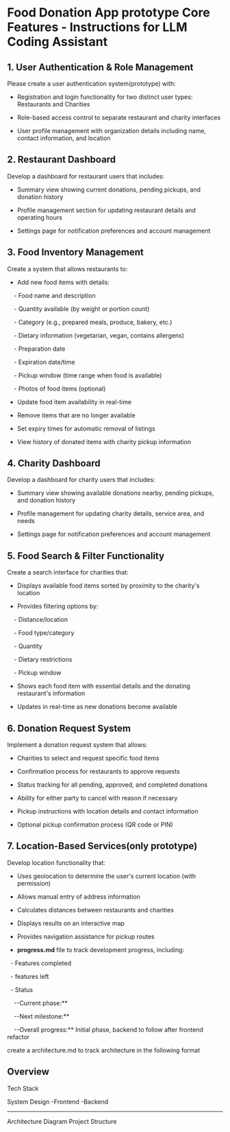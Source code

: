 # Food Donation App prototype Core Features - Instructions for LLM Coding Assistant

  

## 1. User Authentication & Role Management

  

Please create a user authentication system(prototype) with:

  

- Registration and login functionality for two distinct user types: Restaurants and Charities

- Role-based access control to separate restaurant and charity interfaces

- User profile management with organization details including name, contact information, and location

  

## 2. Restaurant Dashboard

  

Develop a dashboard for restaurant users that includes:

  

- Summary view showing current donations, pending pickups, and donation history

- Profile management section for updating restaurant details and operating hours

- Settings page for notification preferences and account management

  

## 3. Food Inventory Management

  

Create a system that allows restaurants to:

  

- Add new food items with details:

    - Food name and description

    - Quantity available (by weight or portion count)

    - Category (e.g., prepared meals, produce, bakery, etc.)

    - Dietary information (vegetarian, vegan, contains allergens)

    - Preparation date

    - Expiration date/time

    - Pickup window (time range when food is available)

    - Photos of food items (optional)

- Update food item availability in real-time

- Remove items that are no longer available

- Set expiry times for automatic removal of listings

- View history of donated items with charity pickup information

  

## 4. Charity Dashboard

  

Develop a dashboard for charity users that includes:

  

- Summary view showing available donations nearby, pending pickups, and donation history

- Profile management for updating charity details, service area, and needs

- Settings page for notification preferences and account management

  

## 5. Food Search & Filter Functionality

  

Create a search interface for charities that:

  

- Displays available food items sorted by proximity to the charity's location

- Provides filtering options by:

    - Distance/location

    - Food type/category

    - Quantity

    - Dietary restrictions

    - Pickup window

- Shows each food item with essential details and the donating restaurant's information

- Updates in real-time as new donations become available

  

## 6. Donation Request System

  

Implement a donation request system that allows:

  

- Charities to select and request specific food items

- Confirmation process for restaurants to approve requests

- Status tracking for all pending, approved, and completed donations

- Ability for either party to cancel with reason if necessary

- Pickup instructions with location details and contact information

- Optional pickup confirmation process (QR code or PIN)

  

## 7. Location-Based Services(only prototype)

  

Develop location functionality that:

  

- Uses geolocation to determine the user's current location (with permission)

- Allows manual entry of address information

- Calculates distances between restaurants and charities

- Displays results on an interactive map

- Provides navigation assistance for pickup routes

  

- **progress.md** file to track development progress, including:  

  - Features completed  

  - features left

  - Status

    --Current phase:**

    --Next milestone:**

    --Overall progress:** Initial phase, backend to follow after frontend refactor

  
  
create a architecture.md to track architecture in the following format

  

Overview
---
Tech Stack

System Design
-Frontend
-Backend

---
Architecture Diagram
Project Structure